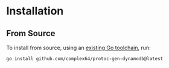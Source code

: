 # Installation

## From Source

To install from source, using an [existing Go toolchain](https://go.dev/doc/install), run:

```bash
go install github.com/complex64/protoc-gen-dynamodb@latest
```
